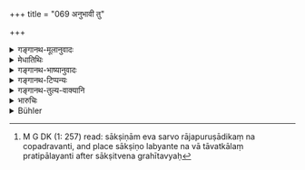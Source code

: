 +++
title = "069 अनुभावी तु"

+++

<details><summary>गङ्गानथ-मूलानुवादः</summary>

In the case of anything done in the interior of a house, or in a forest, or in the case of injury to the body,—any person who may be cognisant of the facts may give evidence on behalf of the parties to the suit.—(69)
</details>

<details><summary>मेधातिथिः</summary>

**अन्तर्वेश्मनि** यत् कार्यम् अतर्कितोपनतं वाग्दण्डपारुष्यसंग्रहस्तेयसाहसादिरूपम्, अरण्ये वा तादृशम् एव, शरीरे च पीड्यमाने तत्काले दस्युभिर् अन्यैर् वा यतः कुतश्चिद् गृहीतम्, यो वा धननिमित्तं प्रतिभूत्वेन स्थापितः, न च साक्षिणो लब्यन्ते न वा तावत्कालं प्रतिपालयन्ति,[^२६९] रहसि चोक्तो वार्थम् आददते अप्रकाशम् — तादृशे विषये **यः कश्चिद् अनुभावी** स साक्षित्वेन ग्रहीतव्यः । **अनुभावी** साक्षाद् द्रष्टा । **यः कश्चिद्** इति न जातिनियमः, सदृशं च तदा नास्तीत्य् आह । 


[^२६९]:
     M G DK (1: 257) read: sākṣiṇām eva sarvo rājapuruṣādikaṃ na copadravanti, and place sākṣiṇo labyante na vā tāvatkālaṃ pratipālayanti after sākṣitvena grahītavyaḥ

**अन्तर्वेश्मनीति** विरलजनोपलक्षणार्थम् । तेन शून्यदेवतायतनादीन्य् अपि विरलजनानि गृह्यन्ते । तथा **चारण्य**ग्रहणम् अस्यैवार्थस्य प्रदर्शनार्थम् । 


<u>अन्ये</u> तु **शरीरस्यापि चात्यय** इत्य् अन्यथा व्याख्यानयन्ति । कार्यशरीरस्यातिपाते यः कश्चित् साक्षी । यत् कार्यम् अनुष्ठीयमानम् अतिपतत्य् उत्तरकालम् अशक्यानुष्ठानं तत्र साक्षिणां जातिलिङ्गवयःसादृश्यकसंबन्धाभावादिनियमो नास्ति । एतद् एवोत्तरेण दर्शयति ॥ ८.६९ ॥
</details>

<details><summary>गङ्गानथ-भाष्यानुवादः</summary>

‘*In the interior of a house*,’—any sudden act that may be committed, in the shape of defamation or assault or incest or theft or other crimes;—*in the forest*—if any of the said crimes are committed;—or when the body is hurt by robbers or by other similar persons, and property is robbed;—or when some one has stood security for a debt, but there are no witnesses to it; or even though there were any, they could not wait till the time of the trial;—or when the debt is repaid in private;—in all such cases, any person ‘*who may be cognisant of the facts*’— who may have witnessed the transaction in question,—there being no restriction as to caste, or of similarity of standing and the like.

The phrase ‘*in the interior of a house’ stands* lor a secluded place in general; so that uninhabited temples and such places also become included. The mention of the ‘*forest*’ also indicates the same thing.

Others have explained the clause ‘*śarīrasyāpi vātyaye*’ to mean ‘when the entire structure of the case is going to fall through, any man can be cited as a witness’; *i.e*., when a case having been instituted is going to fall through, and there is no chance Of its being re-instituted, then there should be no restriction as to the caste, or sex, or age, or rank or relationship and the like. This is what is further explained in the following verse.—(69)
</details>

<details><summary>गङ्गानथ-टिप्पन्यः</summary>

This verse is quoted in *Aparārka* (p. 671), which adds that ‘*anubhāvi*’ means an *eye-witness*, one who has actually seen the occurrence;—in *Smṛtitattva* (II, p. 214);—in *Smṛticandrikā* (Vyavahāra, p. 181), which explains’ ‘*anubhāvi*’ as ‘one conversant with the facts of the case’;—in *Kṛtyakalpataru* (3a), which explains ‘*anubhāvi*’ as ‘one who has had *anubhāva*, experience’;—and in ‘*Vīramitrodaya* (Vyavahāra, 51a), which has the same explanation of ‘*anubhāvi*.’
</details>

<details><summary>गङ्गानथ-तुल्य-वाक्यानि</summary>

*Vaśiṣṭha* (16.29).—‘Men of any caste may give evidence regarding men of
any caste.’

*Yājñavalkya* (2.69).—(See under 68.)
</details>

<details><summary>भारुचिः</summary>

अतिपातिनि कार्ये ऽन्तर्वेश्मादिष्व् असदृशो ऽपि साक्ष्यं कुर्यात् । तथा च सति —
</details>

<details><summary>Bühler</summary>

069	But any person whatsoever, who has personal knowledge (of an act committed) in the interior apartments (of a house), or in a forest, or of (a crime causing) loss of life, may give evidence between the parties.
</details>
